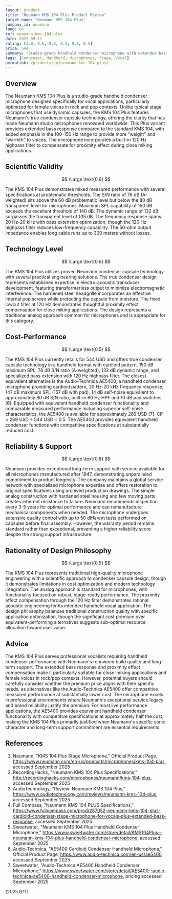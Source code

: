 ```yaml
---
layout: product
title: "Neumann KMS 104 Plus Product Review"
target_name: "Neumann KMS 104 Plus"
company_id: neumann
lang: en
ref: neumann-kms-104-plus
date: 2025-09-11
rating: [3.0, 0.6, 0.6, 0.5, 0.8, 0.5]
price: 544
summary: "Studio-grade handheld condenser microphone with extended bass response, offering professional vocal recording capabilities but with limited cost-performance against alternatives."
tags: [Condenser, Handheld, Microphones, Stage, Vocal]
permalink: /products/en/neumann-kms-104-plus/
---
```

## Overview

The Neumann KMS 104 Plus is a studio-grade handheld condenser microphone designed specifically for vocal applications, particularly optimized for female voices in rock and pop contexts. Unlike typical stage microphones that use dynamic capsules, the KMS 104 Plus features Neumann's true condenser capsule technology, offering the clarity that has made Neumann studio microphones renowned worldwide. This Plus variant provides extended bass response compared to the standard KMS 104, with added emphasis in the 100-150 Hz range to provide more "weight" and "warmth" to voices. The microphone incorporates a built-in 120 Hz highpass filter to compensate for proximity effect during close miking applications.

## Scientific Validity

$$ \Large \text{0.6} $$

The KMS 104 Plus demonstrates mixed measured performance with several specifications at problematic thresholds. The S/N ratio of 76 dB (A-weighted) sits above the 60 dB problematic level but below the 80 dB transparent level for microphones. Maximum SPL capability of 150 dB exceeds the excellent threshold of 140 dB. The dynamic range of 132 dB surpasses the transparent level of 105 dB. The frequency response spans 20 Hz-20 kHz with bass extension optimization, though the 120 Hz highpass filter reduces low-frequency capability. The 50-ohm output impedance enables long cable runs up to 300 meters without losses.

## Technology Level

$$ \Large \text{0.6} $$

The KMS 104 Plus utilizes proven Neumann condenser capsule technology with several practical engineering solutions. The true condenser design represents established expertise in electro-acoustic transducer development, featuring transformerless output to minimize electromagnetic interference. The hardened steel headgrille incorporates an effective internal pop screen while protecting the capsule from moisture. The fixed lowcut filter at 120 Hz demonstrates thoughtful proximity effect compensation for close miking applications. The design represents a traditional analog approach common for microphones and is appropriate for this category.

## Cost-Performance

$$ \Large \text{0.5} $$

The KMS 104 Plus currently retails for 544 USD and offers true condenser capsule technology in a handheld format with cardioid pattern, 150 dB maximum SPL, 76 dB S/N ratio (A-weighted), 132 dB dynamic range, and specialized bass extension with 120 Hz highpass filter. The closest equivalent alternative is the Audio-Technica AE5400, a handheld condenser microphone providing cardioid pattern, 20 Hz-20 kHz frequency response, 147 dB maximum SPL (157 dB with pad), 14 dB self-noise equivalent to approximately 80 dB S/N ratio, built-in 80 Hz HPF and 10 dB pad switches [6]. Equipped with equivalent handheld condenser functionality and comparable measured performance including superior self-noise characteristics, the AE5400 is available for approximately 269 USD [7]. CP = 269 USD ÷ 544 USD = 0.5. The AE5400 provides equivalent handheld condenser functions with competitive specifications at substantially reduced cost.

## Reliability & Support

$$ \Large \text{0.8} $$

Neumann provides exceptional long-term support with service available for all microphones manufactured after 1947, demonstrating unparalleled commitment to product longevity. The company maintains a global service network with specialized microphone expertise and offers restoration to original specifications using archived production drawings. The simple analog construction with hardened steel housing and few moving parts creates inherent resistance to failure. Neumann recommends inspection every 3-5 years for optimal performance and can remanufacture mechanical components when needed. The microphone undergoes extensive quality control with up to 50 different tests performed on capsules before final assembly. However, the warranty period remains standard rather than exceptional, preventing a higher reliability score despite the strong support infrastructure.

## Rationality of Design Philosophy

$$ \Large \text{0.5} $$

The KMS 104 Plus represents traditional high-quality microphone engineering with a scientific approach to condenser capsule design, though it demonstrates limitations in cost optimization and modern technology integration. The analog approach is standard for microphones, with functionality focused on robust, stage-ready performance. The proximity effect compensation through the 120 Hz filter demonstrates rational acoustic engineering for its intended handheld vocal application. The design philosophy balances traditional construction quality with specific application optimization, though the significant cost premium over equivalent-performing alternatives suggests sub-optimal resource allocation toward user value.

## Advice

The KMS 104 Plus serves professional vocalists requiring handheld condenser performance with Neumann's renowned build quality and long-term support. The extended bass response and proximity effect compensation make it particularly suitable for close-miking applications and female voices in rock/pop contexts. However, potential buyers should carefully consider whether the premium price aligns with their specific needs, as alternatives like the Audio-Technica AE5400 offer competitive measured performance at substantially lower cost. The microphone excels in professional environments where Neumann's exceptional service legacy and brand reliability justify the premium. For most live performance applications, the AE5400 provides equivalent handheld condenser functionality with competitive specifications at approximately half the cost, making the KMS 104 Plus primarily justified when Neumann's specific sonic character and long-term support commitment are essential requirements.

## References

1. Neumann, "KMS 104 Plus Stage Microphone," Official Product Page, https://www.neumann.com/en-us/products/microphones/kms-104-plus, accessed September 2025
2. RecordingHacks, "Neumann KMS 104 Plus Specifications," http://recordinghacks.com/microphones/neumann/kms-104-plus, accessed September 2025
3. AudioTechnology, "Review: Neumann KMS 104 Plus," https://www.audiotechnology.com/reviews/neumann-kms-104-plus, accessed September 2025
4. Full Compass, "Neumann KMS 104 PLUS Specifications," https://www.fullcompass.com/prod/287052-neumann-kms-104-plus-cardioid-condenser-stage-microphone-for-vocals-plus-extended-bass-response, accessed September 2025
5. Sweetwater, "Neumann KMS 104 Plus Handheld Condenser Microphone," https://www.sweetwater.com/store/detail/KMS104Plus--neumann-kms-104-plus-handheld-condenser-microphone, accessed September 2025
6. Audio-Technica, "AE5400 Cardioid Condenser Handheld Microphone," Official Product Page, https://www.audio-technica.com/en-us/ae5400, accessed September 2025
7. Sweetwater, "Audio-Technica AE5400 Handheld Condenser Microphone," https://www.sweetwater.com/store/detail/AE5400--audio-technica-ae5400-handheld-condenser-microphone, pricing accessed September 2025

(2025.9.11)